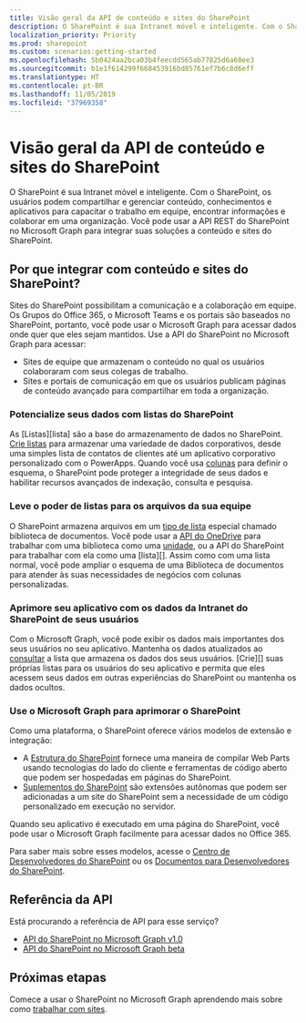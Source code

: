 ```yaml
---
title: Visão geral da API de conteúdo e sites do SharePoint
description: O SharePoint é sua Intranet móvel e inteligente. Com o SharePoint, os usuários podem compartilhar e gerenciar conteúdo, conhecimentos e aplicativos para capacitar o trabalho em equipe, encontrar informações e colaborar em uma organização. Você pode usar a API REST do SharePoint no Microsoft Graph para integrar suas soluções a conteúdo e sites do SharePoint.
localization_priority: Priority
ms.prod: sharepoint
ms.custom: scenarios:getting-started
ms.openlocfilehash: 5b0424aa2bca03b4feecdd565ab77825d6a68ee3
ms.sourcegitcommit: b1e1f614299f668453916bd85761ef7b6c8d6eff
ms.translationtype: HT
ms.contentlocale: pt-BR
ms.lasthandoff: 11/05/2019
ms.locfileid: "37969358"
---
```

# <a name="sharepoint-sites-and-content-api-overview"></a>Visão geral da API de conteúdo e sites do SharePoint

O SharePoint é sua Intranet móvel e inteligente. Com o SharePoint, os usuários podem compartilhar e gerenciar conteúdo, conhecimentos e aplicativos para capacitar o trabalho em equipe, encontrar informações e colaborar em uma organização. Você pode usar a API REST do SharePoint no Microsoft Graph para integrar suas soluções a conteúdo e sites do SharePoint.

## <a name="why-integrate-with-sharepoint-sites-and-content"></a>Por que integrar com conteúdo e sites do SharePoint?

Sites do SharePoint possibilitam a comunicação e a colaboração em equipe. Os Grupos do Office 365, o Microsoft Teams e os portais são baseados no SharePoint, portanto, você pode usar o Microsoft Graph para acessar dados onde quer que eles sejam mantidos. Use a API do SharePoint no Microsoft Graph para acessar:

- Sites de equipe que armazenam o conteúdo no qual os usuários colaboraram com seus colegas de trabalho.
- Sites e portais de comunicação em que os usuários publicam páginas de conteúdo avançado para compartilhar em toda a organização.

### <a name="unleash-your-data-with-sharepoint-lists"></a>Potencialize seus dados com listas do SharePoint

As [Listas][lista] são a base do armazenamento de dados no SharePoint.
[Crie listas][criar] para armazenar uma variedade de dados corporativos, desde uma simples lista de contatos de clientes até um aplicativo corporativo personalizado com o PowerApps.
Quando você usa [colunas][] para definir o esquema, o SharePoint pode proteger a integridade de seus dados e habilitar recursos avançados de indexação, consulta e pesquisa.

### <a name="bring-the-power-of-lists-to-your-teams-files"></a>Leve o poder de listas para os arquivos da sua equipe

O SharePoint armazena arquivos em um [tipo de lista][] especial chamado biblioteca de documentos.
Você pode usar a [API do OneDrive][] para trabalhar com uma biblioteca como uma [unidade][], ou a API do SharePoint para trabalhar com ela como uma [lista][].
Assim como com uma lista normal, você pode ampliar o esquema de uma Biblioteca de documentos para atender às suas necessidades de negócios com colunas personalizadas.

### <a name="light-up-your-app-with-your-users-sharepoint-intranet-data"></a>Aprimore seu aplicativo com os dados da Intranet do SharePoint de seus usuários

Com o Microsoft Graph, você pode exibir os dados mais importantes dos seus usuários no seu aplicativo.
Mantenha os dados atualizados ao [consultar][] a lista que armazena os dados dos seus usuários.
[Crie][] suas próprias listas para os usuários do seu aplicativo e permita que eles acessem seus dados em outras experiências do SharePoint ou mantenha os dados ocultos.

### <a name="use-microsoft-graph-to-extend-sharepoint"></a>Use o Microsoft Graph para aprimorar o SharePoint

Como uma plataforma, o SharePoint oferece vários modelos de extensão e integração:

- A [Estrutura do SharePoint][] fornece uma maneira de compilar Web Parts usando tecnologias do lado do cliente e ferramentas de código aberto que podem ser hospedadas em páginas do SharePoint.
- [Suplementos do SharePoint][] são extensões autônomas que podem ser adicionadas a um site do SharePoint sem a necessidade de um código personalizado em execução no servidor.

Quando seu aplicativo é executado em uma página do SharePoint, você pode usar o Microsoft Graph facilmente para acessar dados no Office 365.

Para saber mais sobre esses modelos, acesse o [Centro de Desenvolvedores do SharePoint][] ou os [Documentos para Desenvolvedores do SharePoint][].

## <a name="api-reference"></a>Referência da API
Está procurando a referência de API para esse serviço?

- [API do SharePoint no Microsoft Graph v1.0](/graph/api/resources/sharepoint?view=graph-rest-1.0)
- [API do SharePoint no Microsoft Graph beta](/graph/api/resources/sharepoint?view=graph-rest-beta)

## <a name="next-steps"></a>Próximas etapas

Comece a usar o SharePoint no Microsoft Graph aprendendo mais sobre como [trabalhar com sites](/graph/api/resources/sharepoint?view=graph-rest-1.0).

[list]: /graph/api/resources/list?view=graph-rest-1.0
[colunas]: /graph/api/resources/columndefinition?view=graph-rest-1.0
[tipo de lista]: /graph/api/resources/listinfo?view=graph-rest-1.0
[criar]: /graph/api/list-create?view=graph-rest-1.0
[consultar]: /graph/api/listitem-get?view=graph-rest-1.0
[unidade]: /graph/api/resources/drive?view=graph-rest-1.0
[API do OneDrive]: /graph/api/resources/onedrive?view=graph-rest-1.0
[Estrutura do SharePoint]: https://docs.microsoft.com/sharepoint/dev/spfx/sharepoint-framework-overview
[Suplementos do SharePoint]: https://docs.microsoft.com/sharepoint/dev/sp-add-ins/sharepoint-add-ins
[Centro de Desenvolvedores do SharePoint]: https://developer.microsoft.com/sharepoint
[Documentos para Desenvolvedores do SharePoint]: https://aka.ms/spdev-docs
[SharePoint]: /graph/api/resources/sharepoint?view=graph-rest-1.0
